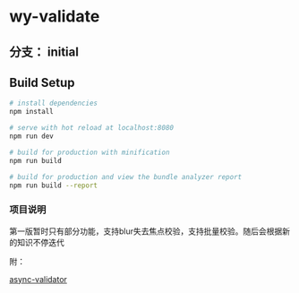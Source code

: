 # wy-validate 
## 分支： initial


## Build Setup

``` bash
# install dependencies
npm install

# serve with hot reload at localhost:8080
npm run dev

# build for production with minification
npm run build

# build for production and view the bundle analyzer report
npm run build --report
```
### 项目说明
第一版暂时只有部分功能，支持blur失去焦点校验，支持批量校验。随后会根据新的知识不停迭代


附： 
  
  [async-validator](https://github.com/yiminghe/async-validator "async-validator")
